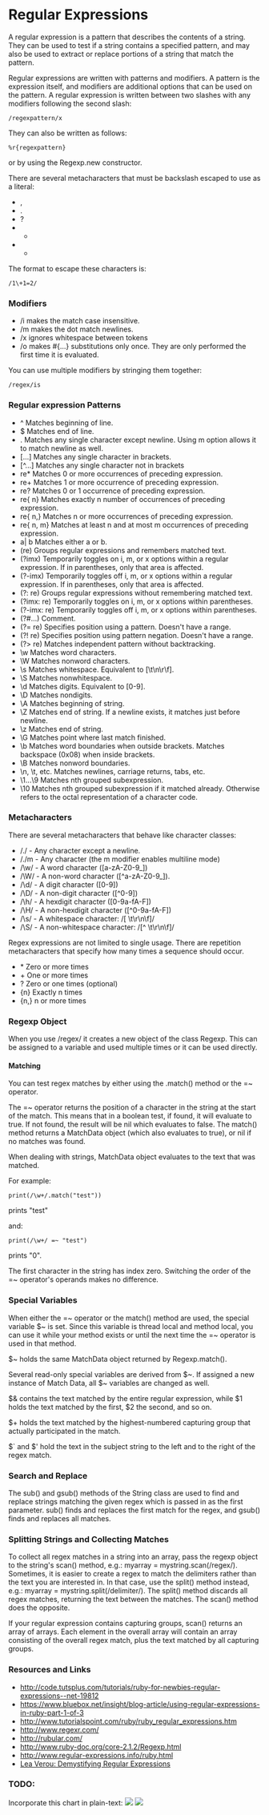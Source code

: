 # Regular Expressions
A regular expression is a pattern that describes the contents of a string.
They can be used to test if a string contains a specified pattern,
and may also be used to extract or replace portions of a string that match the pattern.

Regular expressions are written with patterns and modifiers.
A pattern is the expression itself, and modifiers are additional options that can be used on the pattern.
A regular expression is written between two slashes with any modifiers following the second slash:
~~~
/regexpattern/x
~~~
They can also be written as follows:
~~~
%r{regexpattern}
~~~
or by using the Regexp.new constructor.


There are several metacharacters that must be backslash escaped to use as a literal:
* ,
* .
* ?
* +
* *

The format to escape these characters is:
~~~
/1\+1=2/
~~~


### Modifiers
* /i makes the match case insensitive.
* /m makes the dot match newlines.
* /x ignores whitespace between tokens
* /o makes #{...} substitutions only once. They are only performed the first time it is evaluated.

You can use multiple modifiers by stringing them together:
~~~
/regex/is
~~~

### Regular expression Patterns

* ^ Matches beginning of line.
* $ Matches end of line.
* . Matches any single character except newline. Using m option allows it to match newline as well.
* [...] Matches any single character in brackets.
* [^...] Matches any single character not in brackets
* re* Matches 0 or more occurrences of preceding expression.
* re+ Matches 1 or more occurrence of preceding expression.
* re?
Matches 0 or 1 occurrence of preceding expression.
* re{ n}
Matches exactly n number of occurrences of preceding expression.
* re{ n,}
Matches n or more occurrences of preceding expression.
* re{ n, m}
Matches at least n and at most m occurrences of preceding expression.
* a| b
Matches either a or b.
* (re)
Groups regular expressions and remembers matched text.
* (?imx)
Temporarily toggles on i, m, or x options within a regular expression. If in parentheses, only that area is affected.
* (?-imx)
Temporarily toggles off i, m, or x options within a regular expression. If in parentheses, only that area is affected.
* (?: re)
Groups regular expressions without remembering matched text.
* (?imx: re)
Temporarily toggles on i, m, or x options within parentheses.
* (?-imx: re)
Temporarily toggles off i, m, or x options within parentheses.
* (?#...)
Comment.
* (?= re)
Specifies position using a pattern. Doesn't have a range.
* (?! re)
Specifies position using pattern negation. Doesn't have a range.
* (?> re)
Matches independent pattern without backtracking.
* \w
Matches word characters.
* \W
Matches nonword characters.
* \s
Matches whitespace. Equivalent to [\t\n\r\f].
* \S
Matches nonwhitespace.
* \d
Matches digits. Equivalent to [0-9].
* \D
Matches nondigits.
* \A
Matches beginning of string.
* \Z
Matches end of string. If a newline exists, it matches just before newline.
* \z
Matches end of string.
* \G
Matches point where last match finished.
* \b
Matches word boundaries when outside brackets. Matches backspace (0x08) when inside brackets.
* \B
Matches nonword boundaries.
* \n, \t, etc.
Matches newlines, carriage returns, tabs, etc.
* \1...\9
Matches nth grouped subexpression.
* \10
Matches nth grouped subexpression if it matched already. Otherwise refers to the octal representation of a character code.

### Metacharacters
There are several metacharacters that behave like character classes:
*	/./ - Any character except a newline.
*	/./m - Any character (the m modifier enables multiline mode)
*	/\w/ - A word character ([a-zA-Z0-9_])
*	/\W/ - A non-word character ([^a-zA-Z0-9_]).
*	/\d/ - A digit character ([0-9])
*	/\D/ - A non-digit character ([^0-9])
* /\h/ - A hexdigit character ([0-9a-fA-F])
* /\H/ - A non-hexdigit character ([^0-9a-fA-F])
*	/\s/ - A whitespace character: /[ \t\r\n\f]/
*	/\S/ - A non-whitespace character: /[^ \t\r\n\f]/

Regex expressions are not limited to single usage. There are repetition metacharacters that specify how many times a sequence should occur.
* \*  Zero or more times
* \+ One or more times
* ? Zero or one times (optional)
* {n} Exactly n times
* {n,} n or more times

### Regexp Object

When you use /regex/ it creates a new object of the class Regexp.
This can be assigned to a variable and used multiple times or it can be used directly.

#### Matching
You can test regex matches by either using the .match() method or the =~ operator.

The =~ operator returns the position of a character in the string at the start of the match.
This means that in a boolean test, if found, it will evaluate to true. If not found, the result will be nil which evaluates to false.
The match() method returns a MatchData object (which also evaluates to true), or nil if no matches was found.


When dealing with strings, MatchData object evaluates to the text that was matched.

For example:
~~~
print(/\w+/.match("test"))
~~~
prints "test"

and:
~~~
print(/\w+/ =~ "test")
~~~
prints "0".

The first character in the string has index zero. Switching the order of the =~ operator's operands makes no difference.

### Special Variables
When either the =~ operator or the match() method are used, the special variable $~ is set.
Since this variable is thread local and method local, you can use it while your method exists or until the next time the =~ operator is used in that method.

$~ holds the same MatchData object returned by Regexp.match().

Several read-only special variables are derived from $~. If assigned a new instance of Match Data, all $~ variables are changed as well.

$& contains the text matched by the entire regular expression, while $1 holds the text matched by the first, $2 the second, and so on.

$+ holds the text matched by the highest-numbered capturing group that actually participated in the match.

$` and $' hold the text in the subject string to the left and to the right of the regex match.

### Search and Replace
 The sub() and gsub() methods of the String class are used to find and replace
 strings matching the given regex which is passed in as the first parameter.
 sub() finds and replaces the first match for the regex, and gsub() finds and replaces all matches.


### Splitting Strings and Collecting Matches
To collect all regex matches in a string into an array, pass the regexp object to the string's scan() method,
e.g.: myarray = mystring.scan(/regex/).
Sometimes, it is easier to create a regex to match the delimiters rather than the text you are interested in.
In that case, use the split() method instead, e.g.: myarray = mystring.split(/delimiter/).
The split() method discards all regex matches, returning the text between the matches.
The scan() method does the opposite.

If your regular expression contains capturing groups, scan() returns an array of arrays.
Each element in the overall array will contain an array consisting of the overall regex match,
plus the text matched by all capturing groups.

### Resources and Links
* http://code.tutsplus.com/tutorials/ruby-for-newbies-regular-expressions--net-19812
* https://www.bluebox.net/insight/blog-article/using-regular-expressions-in-ruby-part-1-of-3
* http://www.tutorialspoint.com/ruby/ruby_regular_expressions.htm
* http://www.regexr.com/
* http://rubular.com/
* http://www.ruby-doc.org/core-2.1.2/Regexp.html
* http://www.regular-expressions.info/ruby.html
* [Lea Verou: Demystifying Regular Expressions](http://www.youtube.com/watch?v=EkluES9Rvak)

### TODO:

Incorporate this chart in plain-text:
![](regex1.png)
![](regex2.png)
